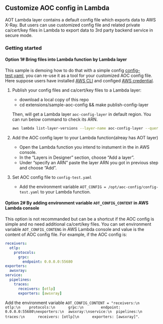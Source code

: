 ## Customize AOC config in Lambda
AOT Lambda layer contains a default config file which exports data to AWS X-Ray. But users can use customized config file and related private ca/cert/key files in Lambda to export data to 3rd party backend service in secure mode. 


### Getting started

#### Option 1# Bring files into Lambda function by Lambda layer
This sample is demoing how to do that with a simple config [config-test.yaml](aoc-config/config-test.yaml), you can re-use it as a tool for your customized AOC config file. Here suppose users have installed [AWS CLI](https://docs.aws.amazon.com/cli/latest/userguide/install-cliv2.html) and configed [AWS credential](https://docs.aws.amazon.com/cli/latest/userguide/cli-configure-files.html).

1. Publish your config files and ca/cert/key files to a Lambda layer:
    - download a local copy of this repo
    - cd extensions/sample-aoc-config && make publish-config-layer
   
   Then, will get a Lambda layer `aoc-config-layer` in default region. You can run below command to check its ARN.
   ```bash
   aws lambda list-layer-versions --layer-name aoc-config-layer --query 'LayerVersions[0].LayerVersionArn'
   ```
    
2. Add the AOC config layer to your Lambda function(alreay has AOT layer)
    - Open the Lambda function you intend to instument in the in AWS console. 
    - In the “Layers in Designer” section, choose “Add a layer”.
    - Under “specify an ARN” paste the layer ARN you got in previous step and choose “Add”.
    
3. Set AOC config file to `config-test.yaml`
    - Add the environment variable `AOT_CONFIG = /opt/aoc-config/config-test.yaml` to your Lambda function.
    
#### Option 2# By adding environment variable `AOT_CONFIG_CONTENT` in AWS Lambda console

This option is not recommanded but can be a shortcut if the AOC config is simple and no need additional ca/cert/key files. You can set environment variable  `AOT_CONFIG_CONTENG` in AWS Lambda console and value is the content of AOC config file. For example, if the AOC config is:
```yaml
receivers:
  otlp:
    protocols:
      grpc:
        endpoint: 0.0.0.0:55680
exporters:
  awsxray:
service:
  pipelines:
    traces:
      receivers: [otlp]
      exporters: [awsxray]
```

Add the environment variable `AOT_CONFIG_CONTENT = "receivers:\n  otlp:\n    protocols:\n      grpc:\n        endpoint: 0.0.0.0:55680\nexporters:\n  awsxray:\nservice:\n  pipelines:\n    traces:\n      receivers: [otlp]\n      exporters: [awsxray]"`.
